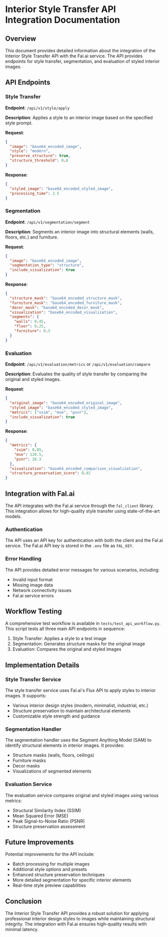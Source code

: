 # Interior Style Transfer API Integration Documentation

## Overview

This document provides detailed information about the integration of the Interior Style Transfer API with the Fal.ai service. The API provides endpoints for style transfer, segmentation, and evaluation of styled interior images.

## API Endpoints

### Style Transfer

**Endpoint**: `/api/v1/style/apply`

**Description**: Applies a style to an interior image based on the specified style prompt.

**Request**:
```json
{
  "image": "base64_encoded_image",
  "style": "modern",
  "preserve_structure": true,
  "structure_threshold": 0.8
}
```

**Response**:
```json
{
  "styled_image": "base64_encoded_styled_image",
  "processing_time": 2.5
}
```

### Segmentation

**Endpoint**: `/api/v1/segmentation/segment`

**Description**: Segments an interior image into structural elements (walls, floors, etc.) and furniture.

**Request**:
```json
{
  "image": "base64_encoded_image",
  "segmentation_type": "structure",
  "include_visualization": true
}
```

**Response**:
```json
{
  "structure_mask": "base64_encoded_structure_mask",
  "furniture_mask": "base64_encoded_furniture_mask",
  "decor_mask": "base64_encoded_decor_mask",
  "visualization": "base64_encoded_visualization",
  "segments": {
    "walls": 0.45,
    "floor": 0.25,
    "furniture": 0.3
  }
}
```

### Evaluation

**Endpoint**: `/api/v1/evaluation/metrics` or `/api/v1/evaluation/compare`

**Description**: Evaluates the quality of style transfer by comparing the original and styled images.

**Request**:
```json
{
  "original_image": "base64_encoded_original_image",
  "styled_image": "base64_encoded_styled_image",
  "metrics": ["ssim", "mse", "psnr"],
  "include_visualization": true
}
```

**Response**:
```json
{
  "metrics": {
    "ssim": 0.85,
    "mse": 120.5,
    "psnr": 28.3
  },
  "visualization": "base64_encoded_comparison_visualization",
  "structure_preservation_score": 0.92
}
```

## Integration with Fal.ai

The API integrates with the Fal.ai service through the `fal_client` library. This integration allows for high-quality style transfer using state-of-the-art models.

### Authentication

The API uses an API key for authentication with both the client and the Fal.ai service. The Fal.ai API key is stored in the `.env` file as `FAL_KEY`.

### Error Handling

The API provides detailed error messages for various scenarios, including:
- Invalid input format
- Missing image data
- Network connectivity issues
- Fal.ai service errors

## Workflow Testing

A comprehensive test workflow is available in `tests/test_api_workflow.py`. This script tests all three main API endpoints in sequence:

1. Style Transfer: Applies a style to a test image
2. Segmentation: Generates structure masks for the original image
3. Evaluation: Compares the original and styled images

## Implementation Details

### Style Transfer Service

The style transfer service uses Fal.ai's Flux API to apply styles to interior images. It supports:
- Various interior design styles (modern, minimalist, industrial, etc.)
- Structure preservation to maintain architectural elements
- Customizable style strength and guidance

### Segmentation Handler

The segmentation handler uses the Segment Anything Model (SAM) to identify structural elements in interior images. It provides:
- Structure masks (walls, floors, ceilings)
- Furniture masks
- Decor masks
- Visualizations of segmented elements

### Evaluation Service

The evaluation service compares original and styled images using various metrics:
- Structural Similarity Index (SSIM)
- Mean Squared Error (MSE)
- Peak Signal-to-Noise Ratio (PSNR)
- Structure preservation assessment

## Future Improvements

Potential improvements for the API include:
- Batch processing for multiple images
- Additional style options and presets
- Enhanced structure preservation techniques
- More detailed segmentation for specific interior elements
- Real-time style preview capabilities

## Conclusion

The Interior Style Transfer API provides a robust solution for applying professional interior design styles to images while maintaining structural integrity. The integration with Fal.ai ensures high-quality results with minimal latency.
